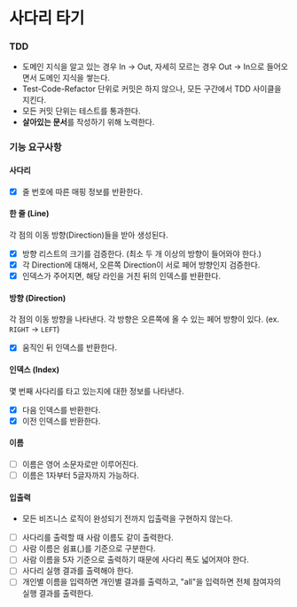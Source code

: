 # 사다리 타기

### TDD

- 도메인 지식을 알고 있는 경우 In -> Out, 자세히 모르는 경우 Out -> In으로 들어오면서 도메인 지식을 쌓는다.
- Test-Code-Refactor 단위로 커밋은 하지 않으나, 모든 구간에서 TDD 사이클을 지킨다.
- 모든 커밋 단위는 테스트를 통과한다.
- **살아있는 문서**를 작성하기 위해 노력한다.

### 기능 요구사항

#### 사다리

- [x] 줄 번호에 따른 매핑 정보를 반환한다.

#### 한 줄 (Line)

각 점의 이동 방향(Direction)들을 받아 생성된다.

- [x] 방향 리스트의 크기를 검증한다. (최소 두 개 이상의 방향이 들어와야 한다.)
- [x] 각 Direction에 대해서, 오른쪽 Direction이 서로 페어 방향인지 검증한다.
- [x] 인덱스가 주어지면, 해당 라인을 거친 뒤의 인덱스를 반환한다.

#### 방향 (Direction)

각 점의 이동 방향을 나타낸다. 각 방향은 오른쪽에 올 수 있는 페어 방향이 있다. (ex. `RIGHT` -> `LEFT`)

- [x] 움직인 뒤 인덱스를 반환한다.

#### 인덱스 (Index)

몇 번째 사다리를 타고 있는지에 대한 정보를 나타낸다.

- [x] 다음 인덱스를 반환한다.
- [x] 이전 인덱스를 반환한다.

#### 이름

- [ ] 이름은 영어 소문자로만 이루어진다.
- [ ] 이름은 1자부터 5글자까지 가능하다.

#### 입출력

- 모든 비즈니스 로직이 완성되기 전까지 입출력을 구현하지 않는다.
- [ ] 사다리를 출력할 때 사람 이름도 같이 출력한다.
- [ ] 사람 이름은 쉼표(,)를 기준으로 구분한다.
- [ ] 사람 이름을 5자 기준으로 출력하기 때문에 사다리 폭도 넓어져야 한다.
- [ ] 사다리 실행 결과를 출력해야 한다.
- [ ] 개인별 이름을 입력하면 개인별 결과를 출력하고, "all"을 입력하면 전체 참여자의 실행 결과를 출력한다.
